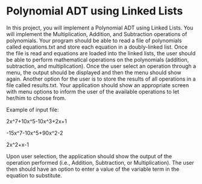 # Polynomial ADT using Linked Lists
In this project, you will implement a Polynomial ADT using Linked Lists. You will implement the Multiplication, Addition, and Subtraction operations of polynomials.
Your program should be able to read a file of polynomials called equations.txt and store each equation in a doubly-linked list. Once the file is read and equations are loaded into the linked lists, the user should be able to perform mathematical operations on the polynomials (addition, subtraction, and multiplication). Once the user select an operation through a menu, the output should be displayed and then the menu should show again. Another option for the user is to store the results of all operations in a file called results.txt. Your application should show an appropriate screen with menu options to inform the user of the available operations to let her/him to choose from.

Example of input file:

2x^7+10x^5-10x^3+2x+1

-15x^7-10x^5+90x^2-2

2x^2+x-1

Upon user selection, the application should show the output of the operation performed (i.e., Addition, Subtraction, or Multiplication). The user then should have an option to enter a value of the variable term in the equation to substitute.
